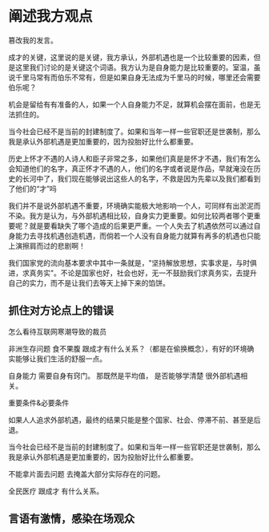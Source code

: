 # 阐述我方观点

篡改我的发言。

成才的关键，这里说的是关键，我方承认，外部机遇也是一个比较重要的因素，但是这里我们讨论的是关键这个词语。我方认为是自身能力是比较重要的。室温，虽说千里马常有而伯乐不常有，但是如果自身无法成为千里马的时候，哪里还会需要伯乐呢？

机会是留给有有准备的人，如果一个人自身能力不足，就算机会摆在面前，也是无法抓住的。

当今社会已经不是当前的封建制度了。如果和当年一样一些官职还是世袭制，那么我是承认外部机遇是更加重要的，因为投胎好比什么都重要。

历史上怀才不遇的人诗人和臣子非常之多，如果他们真是是怀才不遇，我们有怎么会知道他们的名字，真正怀才不遇的人，他们的名字或者说是作品，早就淹没在历史的长河中了，我们现在能够说出这些人的名字，不救是因为先辈以及我们都看到了他们的“才”吗

我们并不是说外部机遇不重要，环境确实能极大地影响一个人，可同样有出淤泥而不染。我方是认为，与外部机遇相比较，自身实力更重要。如何比较两者哪个更重要呢？就是要看缺失了哪个造成的后果更严重。一个人失去了机遇依然可以通过自身能力去寻找机遇创造机遇，而倘若一个人没有自身能力就算有再多的机遇也只能上演擦肩而过的悲剧啊！

我们国家党的流向基本要求中其中一条就是，"坚持解放思想，实事求是，与时俱进，求真务实"。不论是国家也好，社会也好，无一不鼓励我们求真务实，去提升自己的实力，而不是让我们去等天上掉下来的馅饼。

## 抓住对方论点上的错误

怎么看待互联网寒潮导致的裁员

非洲生存问题 食不果腹 跟成才有什么关系？（都是在偷换概念），有好的环境确实能够让我们生活的舒服一点。

自身能力 需要自身有窍门。 那既然是平均值， 是否能够学清楚 很外部机遇相关。

重要条件&必要条件

如果人人追求外部机遇，最终的结果只能是整个国家、社会、停滞不前、甚至是后退。

当今社会已经不是当前的封建制度了。如果和当年一样一些官职还是世袭制，那么我是承认外部机遇是更加重要的，因为投胎好比什么都重要。

不能拿片面去问题 去掩盖大部分实际存在的问题。

全民医疗 跟成才 有什么关系。

## 言语有激情，感染在场观众
